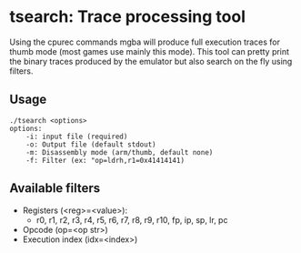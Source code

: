 # tsearch: Trace processing tool
Using the cpurec commands mgba will produce full execution traces for thumb
mode (most games use mainly this mode). This tool can pretty print the binary
traces produced by the emulator but also search on the fly using filters.

## Usage
```
./tsearch <options>
options:
    -i: input file (required)
    -o: Output file (default stdout)
    -m: Disassembly mode (arm/thumb, default none)
    -f: Filter (ex: "op=ldrh,r1=0x41414141)
```

## Available filters
- Registers (\<reg\>=\<value\>):
    - r0, r1, r2, r3, r4, r5, r6, r7, r8, r9, r10, fp, ip, sp, lr, pc
- Opcode (op=\<op str\>)
- Execution index (idx=\<index\>)
